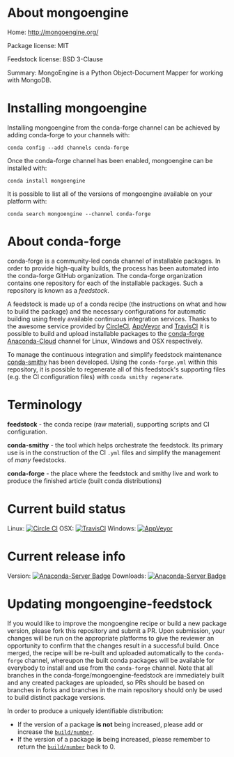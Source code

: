 About mongoengine
=================

Home: http://mongoengine.org/

Package license: MIT

Feedstock license: BSD 3-Clause

Summary: MongoEngine is a Python Object-Document Mapper for working with MongoDB.



Installing mongoengine
======================

Installing mongoengine from the conda-forge channel can be achieved by adding conda-forge to your channels with:

```
conda config --add channels conda-forge
```

Once the conda-forge channel has been enabled, mongoengine can be installed with:

```
conda install mongoengine
```

It is possible to list all of the versions of mongoengine available on your platform with:

```
conda search mongoengine --channel conda-forge
```


About conda-forge
=================

conda-forge is a community-led conda channel of installable packages.
In order to provide high-quality builds, the process has been automated into the
conda-forge GitHub organization. The conda-forge organization contains one repository
for each of the installable packages. Such a repository is known as a *feedstock*.

A feedstock is made up of a conda recipe (the instructions on what and how to build
the package) and the necessary configurations for automatic building using freely
available continuous integration services. Thanks to the awesome service provided by
[CircleCI](https://circleci.com/), [AppVeyor](http://www.appveyor.com/)
and [TravisCI](https://travis-ci.org/) it is possible to build and upload installable
packages to the [conda-forge](https://anaconda.org/conda-forge)
[Anaconda-Cloud](http://docs.anaconda.org/) channel for Linux, Windows and OSX respectively.

To manage the continuous integration and simplify feedstock maintenance
[conda-smithy](http://github.com/conda-forge/conda-smithy) has been developed.
Using the ``conda-forge.yml`` within this repository, it is possible to regenerate all of
this feedstock's supporting files (e.g. the CI configuration files) with ``conda smithy regenerate``.


Terminology
===========

**feedstock** - the conda recipe (raw material), supporting scripts and CI configuration.

**conda-smithy** - the tool which helps orchestrate the feedstock.
                   Its primary use is in the construction of the CI ``.yml`` files
                   and simplify the management of *many* feedstocks.

**conda-forge** - the place where the feedstock and smithy live and work to
                  produce the finished article (built conda distributions)

Current build status
====================

Linux: [![Circle CI](https://circleci.com/gh/conda-forge/mongoengine-feedstock.svg?style=shield)](https://circleci.com/gh/conda-forge/mongoengine-feedstock)
OSX: [![TravisCI](https://travis-ci.org/conda-forge/mongoengine-feedstock.svg?branch=master)](https://travis-ci.org/conda-forge/mongoengine-feedstock)
Windows: [![AppVeyor](https://ci.appveyor.com/api/projects/status/github/conda-forge/mongoengine-feedstock?svg=True)](https://ci.appveyor.com/project/conda-forge/mongoengine-feedstock/branch/master)

Current release info
====================
Version: [![Anaconda-Server Badge](https://anaconda.org/conda-forge/mongoengine/badges/version.svg)](https://anaconda.org/conda-forge/mongoengine)
Downloads: [![Anaconda-Server Badge](https://anaconda.org/conda-forge/mongoengine/badges/downloads.svg)](https://anaconda.org/conda-forge/mongoengine)


Updating mongoengine-feedstock
==============================

If you would like to improve the mongoengine recipe or build a new
package version, please fork this repository and submit a PR. Upon submission,
your changes will be run on the appropriate platforms to give the reviewer an
opportunity to confirm that the changes result in a successful build. Once
merged, the recipe will be re-built and uploaded automatically to the
`conda-forge` channel, whereupon the built conda packages will be available for
everybody to install and use from the `conda-forge` channel.
Note that all branches in the conda-forge/mongoengine-feedstock are
immediately built and any created packages are uploaded, so PRs should be based
on branches in forks and branches in the main repository should only be used to
build distinct package versions.

In order to produce a uniquely identifiable distribution:
 * If the version of a package **is not** being increased, please add or increase
   the [``build/number``](http://conda.pydata.org/docs/building/meta-yaml.html#build-number-and-string).
 * If the version of a package **is** being increased, please remember to return
   the [``build/number``](http://conda.pydata.org/docs/building/meta-yaml.html#build-number-and-string)
   back to 0.
